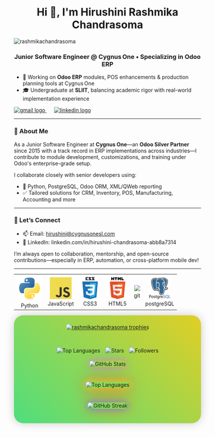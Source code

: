 <h1 align="center">Hi 👋, I'm Hirushini Rashmika Chandrasoma</h1>

<p align="left"> <img src="https://komarev.com/ghpvc/?username=rashmikachandrasoma&label=Profile%20views&color=0e75b6&style=flat" alt="rashmikachandrasoma" /> </p>

<div align="center">
  <h3 align="center">Junior Software Engineer @ Cygnus One • Specializing in Odoo ERP</h3>
</div>

- 🚀 Working on **Odoo ERP** modules, POS enhancements & production planning tools at Cygnus One
- 🎓 Undergraduate at **SLIIT**, balancing academic rigor with real-world implementation experience

<div align="left">
  <a href="mailto:hirushini@cygnusonesl.com" target="_blank" rel="noreferrer">
    <img src="https://img.shields.io/static/v1?message=Gmail&logo=gmail&label=&color=D14836&logoColor=white&labelColor=&style=for-the-badge" height="35" alt="gmail logo"  />
  </a>&nbsp;&nbsp;&nbsp;&nbsp;
  <a href="https://www.linkedin.com/in/hirushini-chandrasoma-abb8a7314" target="_blank" rel="noreferrer">
    <img src="https://img.shields.io/static/v1?message=LinkedIn&logo=linkedin&label=&color=0077B5&logoColor=white&labelColor=&style=for-the-badge" height="35" alt="linkedin logo"  />
  </a>
</div>

---

### 💼 About Me

As a Junior Software Engineer at **Cygnus One**—an **Odoo Silver Partner** since 2015 with a track record in ERP implementations across industries—I contribute to module development, customizations, and training under Odoo's enterprise-grade setup.

I collaborate closely with senior developers using:
- 🐍 Python, PostgreSQL, Odoo ORM, XML/QWeb reporting
- ✅ Tailored solutions for CRM, Inventory, POS, Manufacturing, Accounting and more

---

### 🚀 Let’s Connect

- 📫 Email: [hirushini@cygnusonesl.com](mailto:hirushini@cygnusoneslcom)  
- 🔗 LinkedIn: linkedin.com/in/hirushini-chandrasoma-abb8a7314  

I’m always open to collaboration, mentorship, and open-source contributions—especially in ERP, automation, or cross-platform mobile dev!

---

<table>
  <tr>
    <td align="center">
      <img width="70px" src="https://raw.githubusercontent.com/devicons/devicon/master/icons/python/python-original.svg" /><br>Python
    </td>
    <td align="center">
      <img width="60px" src="https://raw.githubusercontent.com/devicons/devicon/master/icons/javascript/javascript-original.svg" /><br>JavaScript
    </td>
     <td align="center">
      <img width="60px" src="https://raw.githubusercontent.com/devicons/devicon/master/icons/css3/css3-original-wordmark.svg" /><br>CSS3
    </td>
    <td align="center">
      <img width="60px" src="https://raw.githubusercontent.com/devicons/devicon/master/icons/html5/html5-original-wordmark.svg" /><br>HTML5
    </td>
    <td align="center">
      <img width="60px" src="https://www.vectorlogo.zone/logos/git-scm/git-scm-icon.svg" /><br>git
    </td>
    <td align="center">
      <img width="60px" src="https://raw.githubusercontent.com/devicons/devicon/master/icons/postgresql/postgresql-original-wordmark.svg" /><br>postgreSQL
    </td>
  </tr>
</table>
<!-- <div align="center" style="background-color: #f9f9f9; padding: 20px; border-radius: 20px; border: 2px solid #4caf50; max-width: 800px; margin: auto;">

  <a href="https://github.com/ryo-ma/github-profile-trophy" target="_blank">
    <img src="https://github-profile-trophy.vercel.app/?username=rashmikachandrasoma&theme=flat" alt="rashmikachandrasoma trophies" style="border-radius: 15px; margin-bottom: 20px; max-width: 100%;" />
  </a>

  <img src="https://github-readme-stats.vercel.app/api/top-langs?username=rashmikachandrasoma&show_icons=true&locale=en&layout=compact&theme=default" alt="top languages" style="border-radius: 15px; box-shadow: 0 0 15px #a5d6a7; margin-bottom: 20px;" />

  <img src="https://github-readme-stats.vercel.app/api?username=rashmikachandrasoma&show_icons=true&locale=en&theme=default&hide_border=true" alt="github stats" style="border-radius: 15px; box-shadow: 0 0 15px #a5d6a7; margin-bottom: 20px;" />

  <img src="https://github-readme-streak-stats.herokuapp.com/?user=rashmikachandrasoma&theme=default&hide_border=true" alt="streak stats" style="border-radius: 15px; box-shadow: 0 0 15px #a5d6a7;" />

</div> -->

<div align="center" style="
  background: linear-gradient(45deg, #ff6ec4, #7873f5, #4ade80, #facc15, #f97316, #ef4444);
  background-size: 600% 600%;
  animation: rainbowBG 15s ease infinite;
  padding: 25px;
  border-radius: 25px;
  max-width: 850px;
  margin: auto;
  box-shadow: 0 0 25px rgba(0,0,0,0.2);
  ">
  
  <style>
    @keyframes rainbowBG {
      0%{background-position:0% 50%}
      50%{background-position:100% 50%}
      100%{background-position:0% 50%}
    }
  </style>

  <!-- Animated trophies GIF for fun -->
  <a href="https://github.com/ryo-ma/github-profile-trophy" target="_blank">
    <img 
      src="https://github-profile-trophy.vercel.app/?username=rashmikachandrasoma&theme=radical" 
      alt="rashmikachandrasoma trophies" 
      style="border-radius: 20px; margin-bottom: 25px; max-width: 100%; animation: bounce 2s infinite;" />
  </a>

  <style>
    @keyframes bounce {
      0%, 100% { transform: translateY(0); }
      50% { transform: translateY(-10px); }
    }
  </style>

  <!-- Colorful animated badges -->
  <p>
    <img src="https://img.shields.io/github/languages/top/rashmikachandrasoma?style=for-the-badge&logo=github&logoColor=white&color=cyan&labelColor=blueviolet&animation=glitch" alt="Top Languages" style="margin: 5px;" />
    <img src="https://img.shields.io/github/stars/rashmikachandrasoma?style=for-the-badge&logo=github&logoColor=white&color=purple&labelColor=pink&animation=pulse" alt="Stars" style="margin: 5px;" />
    <img src="https://img.shields.io/github/followers/rashmikachandrasoma?style=for-the-badge&logo=github&logoColor=white&color=orange&labelColor=red&animation=ping" alt="Followers" style="margin: 5px;" />
  </p>

  <!-- GitHub stats with colorful shadows -->
  <img 
    src="https://github-readme-stats.vercel.app/api?username=rashmikachandrasoma&show_icons=true&theme=radical&hide_border=true" 
    alt="GitHub Stats" 
    style="border-radius: 20px; box-shadow: 0 0 20px #ff6ec4, 0 0 40px #4ade80; margin-bottom: 25px; max-width: 100%;" />

  <img 
    src="https://github-readme-stats.vercel.app/api/top-langs/?username=rashmikachandrasoma&layout=compact&theme=radical&hide_border=true" 
    alt="Top Languages" 
    style="border-radius: 20px; box-shadow: 0 0 20px #facc15, 0 0 40px #ef4444; margin-bottom: 25px; max-width: 100%;" />

  <!-- Animated streak stats -->
  <img 
    src="https://github-readme-streak-stats.herokuapp.com/?user=rashmikachandrasoma&theme=radical&hide_border=true" 
    alt="GitHub Streak" 
    style="border-radius: 20px; box-shadow: 0 0 20px #7873f5, 0 0 40px #f97316; max-width: 100%;" />

</div>




